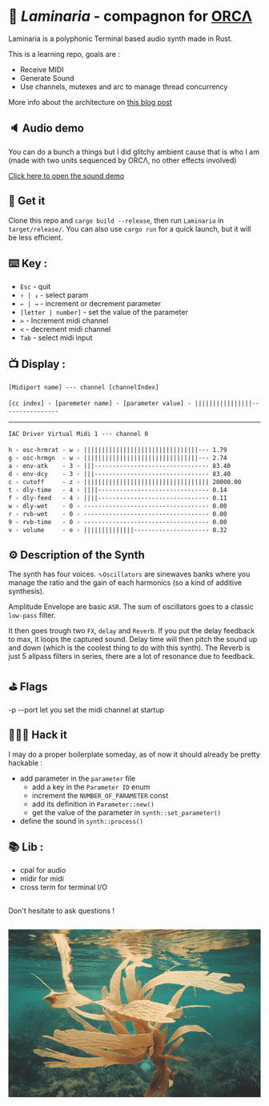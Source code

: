 # 🪸 *Laminaria* - compagnon for [ORCΛ](https://github.com/hundredrabbits/Orca) 

Laminaria is a polyphonic Terminal based audio synth made in Rust.

This is a learning repo, goals are :
 - Receive MIDI
 - Generate Sound
 - Use channels, mutexes and arc to manage thread concurrency 

More info about the architecture on [this blog post](https://lndf.fr/Projects/Laminaria/Laminaria.html)

## 🔈 Audio demo
You can do a bunch a things but I did glitchy ambient cause that is who I am (made with two units sequenced by ORCΛ, no other effects involved)

[Click here to open the sound demo](https://lndf.fr/Media/Laminaria-sounddemo.mp3)

## 🛒 Get it

Clone this repo and `cargo build --release`, then run `Laminaria` in `target/release/`.
You can also use `cargo run` for a quick launch, but it will be less efficient.

## ⌨️ Key :
- `Esc` - quit
- `↑ | ↓` - select param
- `← | →` - increment or decrement parameter
- `[letter | number]` - set the value of the parameter
- `>` - Increment midi channel
- `<` - decrement midi channel
- `Tab` - select midi input

## 📺 Display :

```
[Midiport name] --- channel [channelIndex]

[cc index] - [paremeter name] - [parameter value] - ||||||||||||||||----------------
```

---

```
IAC Driver Virtual Midi 1 --- channel 0

h - osc-hrmrat - w - ||||||||||||||||||||||||||||||||--- 1.79
g - osc-hrmgn  - w - ||||||||||||||||||||||||||||||||--- 2.74
a - env-atk    - 3 - |||-------------------------------- 83.40
d - env-dcy    - 3 - |||-------------------------------- 83.40
c - cutoff     - z - ||||||||||||||||||||||||||||||||||| 20000.00
t - dly-time   - 4 - ||||------------------------------- 0.14
f - dly-feed   - 4 - ||||------------------------------- 0.11
w - dly-wet    - 0 - ----------------------------------- 0.00
r - rvb-wet    - 0 - ----------------------------------- 0.00
9 - rvb-time   - 0 - ----------------------------------- 0.00
v - volume     - e - ||||||||||||||--------------------- 0.32
```

## ⚙️ Description of the Synth

The synth has four voices. `∿Oscillators` are sinewaves banks where you manage the ratio and the gain of each harmonics (so a kind of additive synthesis). 

Amplitude Envelope are basic `ASR`. The sum of oscillators goes to a classic `low-pass` filter.

It then goes trough two `FX`, `delay` and `Reverb`. If you put the delay feedback to max, it loops the captured sound. Delay time will then pitch the sound up and down (which is the coolest thing to do with this synth).
The Reverb is just 5 allpass filters in series, there are a lot of resonance due to feedback.

## ⛳️ Flags

-p --port <number> let you set the midi channel at startup

## 👩🏿‍💻 Hack it

I may do a proper boilerplate someday, as of now it should already be pretty hackable :
- add parameter in the `parameter` file
  - add a key in the `Parameter ID` enum
  - increment the `NUMBER_OF_PARAMETER` const
  - add its definition in `Parameter::new()`
  - get the value of the parameter in `synth::set_parameter()`
- define the sound in `synth::process()`

## 📚 Lib :
- cpal for audio
- midir for midi
- cross term for terminal I/O

##
Don't hesitate to ask questions !
##
![picture](/Laminaria.jpg)
